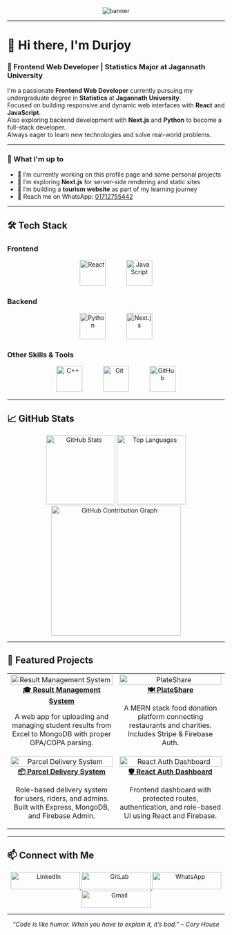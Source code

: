 <!-- Banner Image -->
<div align="center">
  <img src="https://arturssmirnovs.github.io/github-profile-readme-generator/images/banner.png" alt="banner" />
</div>

---

<!-- Name & Designation -->
# 👋 Hi there, I'm Durjoy  
### 🎯 Frontend Web Developer | Statistics Major at Jagannath University

<!-- About Me Section -->
I'm a passionate **Frontend Web Developer** currently pursuing my undergraduate degree in **Statistics** at **Jagannath University**.  
Focused on building responsive and dynamic web interfaces with **React** and **JavaScript**.  
Also exploring backend development with **Next.js** and **Python** to become a full-stack developer.  
Always eager to learn new technologies and solve real-world problems.

---

<!-- Current Activities -->
### 🚀 What I'm up to

- 🔭 I’m currently working on this profile page and some personal projects  
- 🌱 I’m exploring **Next.js** for server-side rendering and static sites  
- 💬 I’m building a **tourism website** as part of my learning journey  
- 📱 Reach me on WhatsApp: [01712755442](https://wa.me/8801712755442)  

---

<!-- Skills Section -->
## 🛠️ Tech Stack

### Frontend  
<div align="center">
  <img src="https://cdn.jsdelivr.net/gh/devicons/devicon/icons/react/react-original.svg" height="60" alt="React" />
  <img width="40" />
  <img src="https://cdn.jsdelivr.net/gh/devicons/devicon/icons/javascript/javascript-original.svg" height="60" alt="JavaScript" />
</div>

### Backend  
<div align="center" style="margin-top: 10px;">
  <img src="https://cdn.jsdelivr.net/gh/devicons/devicon/icons/python/python-original.svg" height="60" alt="Python" />
  <img width="40" />
  <img src="https://cdn.jsdelivr.net/gh/devicons/devicon/icons/nextjs/nextjs-original.svg" height="60" alt="Next.js" />
</div>

### Other Skills & Tools  
<div align="center" style="margin-top: 10px;">
  <img src="https://cdn.jsdelivr.net/gh/devicons/devicon/icons/cplusplus/cplusplus-original.svg" height="60" alt="C++" />
  <img width="40" />
  <img src="https://cdn.jsdelivr.net/gh/devicons/devicon/icons/git/git-original.svg" height="60" alt="Git" />
  <img width="40" />
  <img src="https://cdn.jsdelivr.net/gh/devicons/devicon/icons/github/github-original.svg" height="60" alt="GitHub" />
</div>

---

<!-- Relevant GitHub Stats -->
## 📈 GitHub Stats

<div align="center">
  <!-- Number of contributions, commits, stars, etc -->
  <img src="https://github-readme-stats.vercel.app/api?username=rahmandurjoy04&show_icons=true&theme=tokyonight&include_all_commits=true&count_private=true&hide_border=false" height="160" alt="GitHub Stats" />
  
  <!-- Languages used -->
  <img src="https://github-readme-stats.vercel.app/api/top-langs?username=rahmandurjoy04&layout=compact&langs_count=6&theme=radical&hide_border=false" height="160" alt="Top Languages" />
</div>

<div align="center">
  <!-- Contribution Graph -->
  <img src="https://github-readme-activity-graph.vercel.app/graph?username=rahmandurjoy04&radius=16&theme=react&area=true" height="300" alt="GitHub Contribution Graph" />
</div>

---

<!-- Featured Projects -->
## 📌 Featured Projects

<table align="center">
  <tr>
    <td align="center" width="50%">
      <a href="https://github.com/rahmandurjoy04/result-management-system" target="_blank">
        <img src="https://i.ibb.co/T2cpBd5/888.jpg" width="100%" alt="Result Management System" />
        <br />
        <strong>🎓 Result Management System</strong>
      </a>
      <p>A web app for uploading and managing student results from Excel to MongoDB with proper GPA/CGPA parsing.</p>
    </td>
    <td align="center" width="50%">
      <a href="https://github.com/rahmandurjoy04/plateshare" target="_blank">
        <img src="https://i.ibb.co/vV8y9SY/food-donation.jpg" width="100%" alt="PlateShare" />
        <br />
        <strong>🍽️ PlateShare</strong>
      </a>
      <p>A MERN stack food donation platform connecting restaurants and charities. Includes Stripe & Firebase Auth.</p>
    </td>
  </tr>
  <tr>
    <td align="center" width="50%">
      <a href="https://github.com/rahmandurjoy04/parcel-delivery-system" target="_blank">
        <img src="https://i.ibb.co/ZVW0cBr/parcel.jpg" width="100%" alt="Parcel Delivery System" />
        <br />
        <strong>📦 Parcel Delivery System</strong>
      </a>
      <p>Role-based delivery system for users, riders, and admins. Built with Express, MongoDB, and Firebase Admin.</p>
    </td>
    <td align="center" width="50%">
      <a href="https://github.com/rahmandurjoy04/react-auth-dashboard" target="_blank">
        <img src="https://i.ibb.co/SvKQdxF/dashboard.jpg" width="100%" alt="React Auth Dashboard" />
        <br />
        <strong>🛡️ React Auth Dashboard</strong>
      </a>
      <p>Frontend dashboard with protected routes, authentication, and role-based UI using React and Firebase.</p>
    </td>
  </tr>
</table>

---

<!-- Social Links -->
## 📫 Connect with Me

<div align="center">
  <a href="https://www.linkedin.com/in/durjoy4004/" target="_blank">
    <img src="https://raw.githubusercontent.com/maurodesouza/profile-readme-generator/master/src/assets/icons/social/linkedin/default.svg" width="160" height="40" alt="LinkedIn" />
  </a>
  <a href="https://gitlab.com/rahmandurjoy04" target="_blank">
    <img src="https://raw.githubusercontent.com/maurodesouza/profile-readme-generator/master/src/assets/icons/social/gitlab/default.svg" width="160" height="40" alt="GitLab" />
  </a>
  <a href="https://wa.me/8801712755442" target="_blank">
    <img src="https://raw.githubusercontent.com/maurodesouza/profile-readme-generator/master/src/assets/icons/social/whatsapp/default.svg" width="160" height="40" alt="WhatsApp" />
  </a>
  <a href="mailto:naimur.durjoy.dev@gmail.com" target="_blank">
    <img src="https://raw.githubusercontent.com/maurodesouza/profile-readme-generator/master/src/assets/icons/social/gmail/default.svg" width="160" height="40" alt="Gmail" />
  </a>
</div>

---

<!-- Footer Quote -->
<p align="center"><i>“Code is like humor. When you have to explain it, it’s bad.” – Cory House</i></p>
